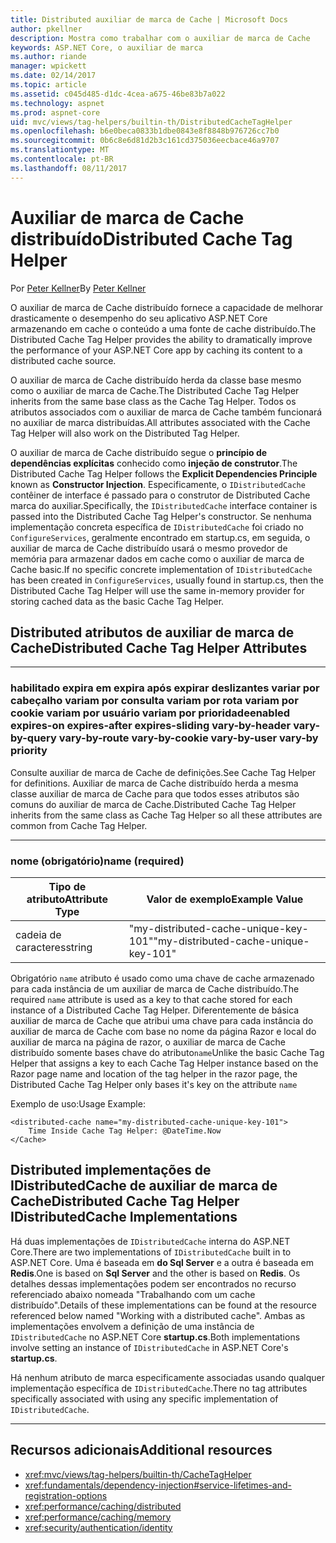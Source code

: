 ```yaml
---
title: Distributed auxiliar de marca de Cache | Microsoft Docs
author: pkellner
description: Mostra como trabalhar com o auxiliar de marca de Cache
keywords: ASP.NET Core, o auxiliar de marca
ms.author: riande
manager: wpickett
ms.date: 02/14/2017
ms.topic: article
ms.assetid: c045d485-d1dc-4cea-a675-46be83b7a022
ms.technology: aspnet
ms.prod: aspnet-core
uid: mvc/views/tag-helpers/builtin-th/DistributedCacheTagHelper
ms.openlocfilehash: b6e0beca0833b1dbe0843e8f8848b976726cc7b0
ms.sourcegitcommit: 0b6c8e6d81d2b3c161cd375036eecbace46a9707
ms.translationtype: MT
ms.contentlocale: pt-BR
ms.lasthandoff: 08/11/2017
---
```

# <a name="distributed-cache-tag-helper"></a><span data-ttu-id="59a0f-104">Auxiliar de marca de Cache distribuído</span><span class="sxs-lookup"><span data-stu-id="59a0f-104">Distributed Cache Tag Helper</span></span>

<span data-ttu-id="59a0f-105">Por [Peter Kellner](http://peterkellner.net)</span><span class="sxs-lookup"><span data-stu-id="59a0f-105">By [Peter Kellner](http://peterkellner.net)</span></span> 


<span data-ttu-id="59a0f-106">O auxiliar de marca de Cache distribuído fornece a capacidade de melhorar drasticamente o desempenho do seu aplicativo ASP.NET Core armazenando em cache o conteúdo a uma fonte de cache distribuído.</span><span class="sxs-lookup"><span data-stu-id="59a0f-106">The Distributed Cache Tag Helper provides the ability to dramatically improve the performance of your ASP.NET Core app by caching its content to a distributed cache source.</span></span>

<span data-ttu-id="59a0f-107">O auxiliar de marca de Cache distribuído herda da classe base mesmo como o auxiliar de marca de Cache.</span><span class="sxs-lookup"><span data-stu-id="59a0f-107">The Distributed Cache Tag Helper inherits from the same base class as the Cache Tag Helper.</span></span>  <span data-ttu-id="59a0f-108">Todos os atributos associados com o auxiliar de marca de Cache também funcionará no auxiliar de marca distribuídas.</span><span class="sxs-lookup"><span data-stu-id="59a0f-108">All attributes associated with the Cache Tag Helper will also work on the Distributed Tag Helper.</span></span>


<span data-ttu-id="59a0f-109">O auxiliar de marca de Cache distribuído segue o **princípio de dependências explícitas** conhecido como **injeção de construtor**.</span><span class="sxs-lookup"><span data-stu-id="59a0f-109">The Distributed Cache Tag Helper follows the **Explicit Dependencies Principle** known as **Constructor Injection**.</span></span>  <span data-ttu-id="59a0f-110">Especificamente, o `IDistributedCache` contêiner de interface é passado para o construtor de Distributed Cache marca do auxiliar.</span><span class="sxs-lookup"><span data-stu-id="59a0f-110">Specifically, the `IDistributedCache` interface container is passed into the Distributed Cache Tag Helper's constructor.</span></span>  <span data-ttu-id="59a0f-111">Se nenhuma implementação concreta específica de `IDistributedCache` foi criado no `ConfigureServices`, geralmente encontrado em startup.cs, em seguida, o auxiliar de marca de Cache distribuído usará o mesmo provedor de memória para armazenar dados em cache como o auxiliar de marca de Cache basic.</span><span class="sxs-lookup"><span data-stu-id="59a0f-111">If no specific concrete implementation of `IDistributedCache` has been created in `ConfigureServices`, usually found in startup.cs, then the Distributed Cache Tag Helper will use the same in-memory provider for storing cached data as the basic Cache Tag Helper.</span></span>

## <a name="distributed-cache-tag-helper-attributes"></a><span data-ttu-id="59a0f-112">Distributed atributos de auxiliar de marca de Cache</span><span class="sxs-lookup"><span data-stu-id="59a0f-112">Distributed Cache Tag Helper Attributes</span></span>

- - -

### <a name="enabled-expires-on-expires-after-expires-sliding-vary-by-header-vary-by-query-vary-by-route-vary-by-cookie-vary-by-user-vary-by-priority"></a><span data-ttu-id="59a0f-113">habilitado expira em expira após expirar deslizantes variar por cabeçalho variam por consulta variam por rota variam por cookie variam por usuário variam por prioridade</span><span class="sxs-lookup"><span data-stu-id="59a0f-113">enabled expires-on expires-after expires-sliding vary-by-header vary-by-query vary-by-route vary-by-cookie vary-by-user vary-by priority</span></span>

<span data-ttu-id="59a0f-114">Consulte auxiliar de marca de Cache de definições.</span><span class="sxs-lookup"><span data-stu-id="59a0f-114">See Cache Tag Helper for definitions.</span></span> <span data-ttu-id="59a0f-115">Auxiliar de marca de Cache distribuído herda a mesma classe auxiliar de marca de Cache para que todos esses atributos são comuns do auxiliar de marca de Cache.</span><span class="sxs-lookup"><span data-stu-id="59a0f-115">Distributed Cache Tag Helper inherits from the same class as Cache Tag Helper so all these attributes are common from Cache Tag Helper.</span></span>

- - -

### <a name="name-required"></a><span data-ttu-id="59a0f-116">nome (obrigatório)</span><span class="sxs-lookup"><span data-stu-id="59a0f-116">name (required)</span></span>

| <span data-ttu-id="59a0f-117">Tipo de atributo</span><span class="sxs-lookup"><span data-stu-id="59a0f-117">Attribute Type</span></span>    | <span data-ttu-id="59a0f-118">Valor de exemplo</span><span class="sxs-lookup"><span data-stu-id="59a0f-118">Example Value</span></span>     |
|----------------   |----------------   |
| <span data-ttu-id="59a0f-119">cadeia de caracteres</span><span class="sxs-lookup"><span data-stu-id="59a0f-119">string</span></span>    | <span data-ttu-id="59a0f-120">"my-distributed-cache-unique-key-101"</span><span class="sxs-lookup"><span data-stu-id="59a0f-120">"my-distributed-cache-unique-key-101"</span></span>     |

<span data-ttu-id="59a0f-121">Obrigatório `name` atributo é usado como uma chave de cache armazenado para cada instância de um auxiliar de marca de Cache distribuído.</span><span class="sxs-lookup"><span data-stu-id="59a0f-121">The required `name` attribute is used as a key to that cache stored for each instance of a Distributed Cache Tag Helper.</span></span>  <span data-ttu-id="59a0f-122">Diferentemente de básica auxiliar de marca de Cache que atribui uma chave para cada instância do auxiliar de marca de Cache com base no nome da página Razor e local do auxiliar de marca na página de razor, o auxiliar de marca de Cache distribuído somente bases chave do atributo`name`</span><span class="sxs-lookup"><span data-stu-id="59a0f-122">Unlike the basic Cache Tag Helper that assigns a key to each Cache Tag Helper instance based on the Razor page name and location of the tag helper in the razor page, the Distributed Cache Tag Helper only bases it's key on the attribute `name`</span></span>

<span data-ttu-id="59a0f-123">Exemplo de uso:</span><span class="sxs-lookup"><span data-stu-id="59a0f-123">Usage Example:</span></span>

```cshtml
<distributed-cache name="my-distributed-cache-unique-key-101">
    Time Inside Cache Tag Helper: @DateTime.Now
</Cache>
```

## <a name="distributed-cache-tag-helper-idistributedcache-implementations"></a><span data-ttu-id="59a0f-124">Distributed implementações de IDistributedCache de auxiliar de marca de Cache</span><span class="sxs-lookup"><span data-stu-id="59a0f-124">Distributed Cache Tag Helper IDistributedCache Implementations</span></span>

<span data-ttu-id="59a0f-125">Há duas implementações de `IDistributedCache` interna do ASP.NET Core.</span><span class="sxs-lookup"><span data-stu-id="59a0f-125">There are two implementations of `IDistributedCache` built in to ASP.NET Core.</span></span>  <span data-ttu-id="59a0f-126">Uma é baseada em **do Sql Server** e a outra é baseada em **Redis**.</span><span class="sxs-lookup"><span data-stu-id="59a0f-126">One is based on **Sql Server** and the other is based on **Redis**.</span></span> <span data-ttu-id="59a0f-127">Os detalhes dessas implementações podem ser encontrados no recurso referenciado abaixo nomeada "Trabalhando com um cache distribuído".</span><span class="sxs-lookup"><span data-stu-id="59a0f-127">Details of these implementations can be found at the resource referenced below named "Working with a distributed cache".</span></span> <span data-ttu-id="59a0f-128">Ambas as implementações envolvem a definição de uma instância de `IDistributedCache` no ASP.NET Core **startup.cs**.</span><span class="sxs-lookup"><span data-stu-id="59a0f-128">Both implementations involve setting an instance of `IDistributedCache` in ASP.NET Core's **startup.cs**.</span></span>

<span data-ttu-id="59a0f-129">Há nenhum atributo de marca especificamente associadas usando qualquer implementação específica de `IDistributedCache`.</span><span class="sxs-lookup"><span data-stu-id="59a0f-129">There no tag attributes specifically associated with using any specific implementation of `IDistributedCache`.</span></span>



- - -



## <a name="additional-resources"></a><span data-ttu-id="59a0f-130">Recursos adicionais</span><span class="sxs-lookup"><span data-stu-id="59a0f-130">Additional resources</span></span>

* <xref:mvc/views/tag-helpers/builtin-th/CacheTagHelper>
* <xref:fundamentals/dependency-injection#service-lifetimes-and-registration-options>
* <xref:performance/caching/distributed>
* <xref:performance/caching/memory>
* <xref:security/authentication/identity>
